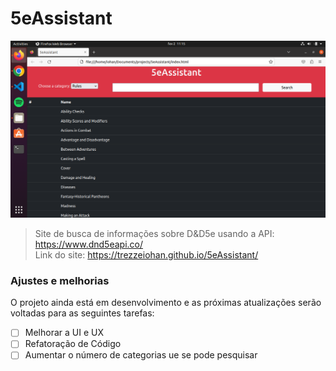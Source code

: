 # 5eAssistant




<a href="https://trezzeiohan.github.io/5eAssistant/"><img src="5eAssistant.png" alt="Tela do Site"></a>

> Site de busca de informações sobre D&D5e usando a API: https://www.dnd5eapi.co/
> <br>
> Link do site: https://trezzeiohan.github.io/5eAssistant/

### Ajustes e melhorias

O projeto ainda está em desenvolvimento e as próximas atualizações serão voltadas para as seguintes tarefas:

- [ ] Melhorar a UI e UX
- [ ] Refatoração de Código
- [ ] Aumentar o número de categorias ue se pode pesquisar
